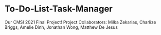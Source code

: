 # To-Do-List-Task-Manager
Our CMSI 2021 Final Project!
Project Collaborators: Milka Zekarias, Charlize Briggs, Amelie Dinh, Jonathan Wong, Matthew De Jesus
